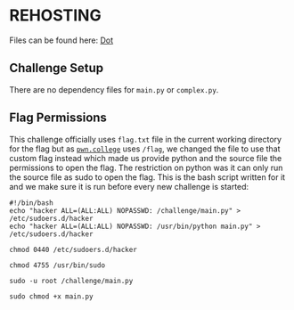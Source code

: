 # REHOSTING

Files can be found here: [Dot](https://github.com/NUSGreyhats/greyctf-2022-public/tree/main/challenges/crypto/dot)

## Challenge Setup
There are no dependency files for `main.py` or `complex.py`.

## Flag Permissions
This challenge officially uses `flag.txt` file in the current working directory for the flag but as [`pwn.college`](https//:pwn.college.com) uses `/flag`, we changed the file to use that custom flag instead which made us provide python and the source file the permissions to open the flag. The restriction on python was it can only run the source file as sudo to open the flag. This is the bash script written for it and we make sure it is run before every new challenge is started:
```
#!/bin/bash
echo "hacker ALL=(ALL:ALL) NOPASSWD: /challenge/main.py" > /etc/sudoers.d/hacker
echo "hacker ALL=(ALL:ALL) NOPASSWD: /usr/bin/python main.py" > /etc/sudoers.d/hacker

chmod 0440 /etc/sudoers.d/hacker

chmod 4755 /usr/bin/sudo

sudo -u root /challenge/main.py

sudo chmod +x main.py
